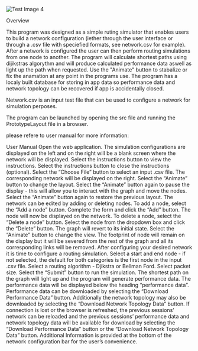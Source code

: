 
![Test Image 4](https://github.com/tograh/testrepository/3DTest.png)



Overview

This program was designed as a simple ruting simulator that enables users to build a network configuration (iether through the user interface or through a .csv file with speciefied formats, see network.csv for example). After a network is configured the user can then perform routing simulations from one node to another. The program will calculate shortest paths using dijikstras algorythm and will produce calculated performance data aswell as light up the path when requested. Use the "Animate" button to stabalize or fix the anamation at any point in the programs use. The program has a localy built database for storing in app data so performance data and network topology can be recovered if app is accidentally closed. 







Network.csv is an input test file that can be used to configure a network for simulation perposes.

The program can be launched by opening the src file and running the PrototypeLayout file in a browser.

please refere to user manual for more information:

User Manual
Open the web application. The simulation configurations are displayed on the left and on the right will be a blank screen where the network will be displayed. 
Select the instructions button to view the instructions. Select the instructions button to close the instructions (optional). 
Select the “Choose File” button to select an input .csv file. The corresponding network will be displayed on the right. 
Select the “Animate” button to change the layout. Select the “Animate” button again to pause the display - this will allow you to interact with the graph and move the nodes. Select the “Animate” button again to restore the previous layout.
The network can be edited by adding or deleting nodes.
To add a node, select the “Add a node” button. Complete the form and click the “Add” button. The node will now be displayed on the network.
To delete a node, select the “Delete a node” button. Select the node from the dropdown box and click the “Delete” button. The graph will revert to its initial state. Select the “Animate” button to change the view. The footprint of node will remain on the display but it will be severed from the rest of the graph and all its corresponding links will be removed.
After configuring your desired network it is time to configure a routing simulation. Select a start and end node - if not selected, the default for both categories is the first node in the input .csv file. Select a routing algorithm - Djikstra or Bellman Ford. Select packet size. Select the “Submit” button to run the simulation. The shortest path on the graph will light up and the program will generate performance data.
The performance data will be displayed below the heading “performance data”. Performance data can be downloaded by selecting the “Download Performance Data” button.
Additionally the network topology may also be downloaded by selecting the “Download Network Topology Data” button.
If connection is lost or the browser is refreshed, the previous sessions’ network can be reloaded and the previous sessions’ performance data and network topology data will be available for download by selecting the “Download Performance Data” button or the “Download Network Topology Data” button.
Additional Information is provided at the bottom of the network configuration bar for the user’s convenience.
